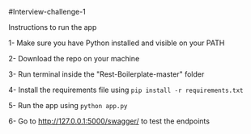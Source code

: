 #Interview-challenge-1

Instructions to run the app

1- Make sure you have Python installed and visible on your PATH

2- Download the repo on your machine

3- Run terminal inside the "Rest-Boilerplate-master" folder

4- Install the requirements file using ```pip install -r requirements.txt```

5- Run the app using ```python app.py```

6- Go to http://127.0.0.1:5000/swagger/ to test the endpoints
